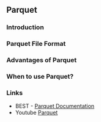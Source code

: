 <h2> Parquet </h2>

<h3> Introduction </h3>

<h3> Parquet File Format </h3>

<h3> Advantages of Parquet </h3>


<h3> When to use Parquet? </h3>

<h3> Links </h3>

* BEST - [Parquet Documentation](https://parquet.apache.org/docs/overview/)
* Youtube [Parquet](https://www.youtube.com/watch?v=r2MWkYVomh4)
